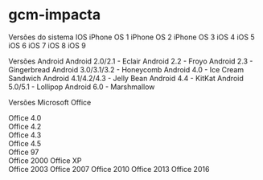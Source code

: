 # gcm-impacta
Versões do sistema IOS
iPhone OS 1
iPhone OS 2
iPhone OS 3
iOS 4
iOS 5
iOS 6
iOS 7
iOS 8
iOS 9

Versões  Android
Android 2.0/2.1 - Eclair
Android 2.2 - Froyo
Android 2.3 - Gingerbread
Android 3.0/3.1/3.2 - Honeycomb
Android 4.0 - Ice Cream Sandwich
Android 4.1/4.2/4.3 - Jelly Bean
Android 4.4 - KitKat
Android 5.0/5.1 - Lollipop
Android 6.0 - Marshmallow

Versões Microsoft Office

Office 4.0	
Office 4.2	
Office 4.3	
Office 4.5	
Office 97	
Office 2000	
Office XP	
Office 2003	
Office 2007	
Office 2010	
Office 2013	
Office 2016
